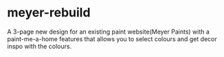 # meyer-rebuild
A 3-page new design for an existing paint website(Meyer Paints) with a paint-me-a-home features that allows you to select colours and get decor inspo with the colours. 
